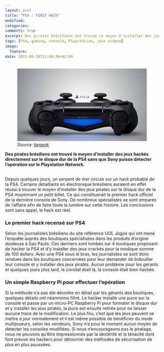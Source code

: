 ```yaml
---
layout: post
title: "PS4 : FIRST HACK"
modified:
categories: 
comments: true
excerpt: Des pirates brésiliens ont trouvé le moyen d'installer des jeux hackés sur le disque dur de la PS4 sans que 			Sony puisse détecter l'opération sur le Playstation Network.
tags: [PS4, gaming, console, Playstation, jeux videos]
image:
  feature: 
date: 2015-05-18T21:09:36+02:00
---
```


<figure>
	<img src="../images/ps4.jpg">
	<em>Source: <a href="http://www.begeek.fr/ps4-un-premier-hack-fait-surface-au-bresil-169835#utm_source=Appy%2BGamer&utm_medium=cpc&utm_campaign=Appy%2BGamer">
		begeek
	</a></em>
</figure>	

<strong> Des pirates brésiliens ont trouvé le moyen d’installer des jeux hackés directement sur le disque dur de la PS4 sans que Sony puisse détecter l’opération sur le Playstation Network.</strong>

<br>
Depuis quelques jours, un serpent de mer circule sur un hack probable de la PS4. Certains détaillants en électronique brésiliens auraient en effet réussi à trouver le moyen d’installer des jeux pirates sur le disque dur de la PS4 moyennant un petit billet. Ce qui constituerait le premier hack officiel de la dernière console de Sony.
De nombreux spécialistes se sont emparés de l’affaire afin de faire toute la lumière sur cette histoire. Les conclusions sont sans appel, le hack est réel.

<h3> Le premier hack recensé sur PS4 </h3>

Selon les journalistes brésiliens du site référence UOL Jogos qui ont mené l’enquête auprès des boutiques spécialisées dans les produits d’origine douteuse à Sao Paulo. Ces derniers sont tombés sur 4 boutiques proposant de hacker la PS4 et d’y installer des jeux crackés pour la modique somme de 100 dollars.
Avec une PS4 sous le bras, les journalistes se sont donc rendues dans les boutiques concernées pour leur demander de bidouiller leur console et y installer des jeux piratés. Aucun problème pour les gérants et quelques jours plus tard, le constat était là, la console était bien hackée.

<h3> Un simple Raspberry Pi pour effectuer l’opération </h3>

Si la méthode n’a pas été dévoilée en détail par les gérants des boutiques, quelques détails ont néanmoins filtré. Le hacker installe une puce sur la console et passe par un micro-PC Raspberry Pi pour formater le disque dur et y installer les jeux piratés, la puce est ensuite retirée pour ne laisser aucune trace de la modification.
Le plus fou, c’est que les jeux peuvent se mettre à jour normalement et il est même possible de bénéficier du mode multijoueurs, selon les vendeurs, Sony n’a pour le moment aucun moyen de détecter les consoles modifiées. Si nous n’encourageons pas le piratage, nous ne pouvons qu’être impressionnés par la dextérité et la ténacité dont font preuve les hackers pour détourner des méthodes de sécurisation de plus en plus poussées.